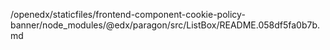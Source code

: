 /openedx/staticfiles/frontend-component-cookie-policy-banner/node_modules/@edx/paragon/src/ListBox/README.058df5fa0b7b.md